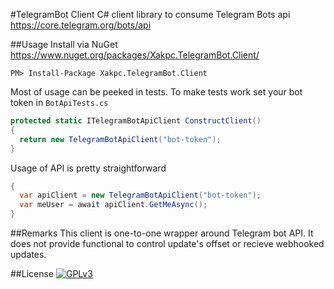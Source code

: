 #TelegramBot Client
C# client library to consume Telegram Bots api https://core.telegram.org/bots/api

##Usage
Install via NuGet https://www.nuget.org/packages/Xakpc.TelegramBot.Client/

```
PM> Install-Package Xakpc.TelegramBot.Client
```

Most of usage can be peeked in tests. To make tests work set your bot token in `BotApiTests.cs`
```C#
protected static ITelegramBotApiClient ConstructClient()
{
  return new TelegramBotApiClient("bot-token");
}
```
Usage of API is pretty straightforward
```C#
{
  var apiClient = new TelegramBotApiClient("bot-token");
  var meUser = await apiClient.GetMeAsync();
}
```

##Remarks
This client is one-to-one wrapper around Telegram bot API. It does not provide functional to control update's offset or recieve webhooked updates. 

##License
[![GPLv3](https://www.gnu.org/graphics/gplv3-127x51.png)](https://www.gnu.org/licenses/gpl-3.0.en.html)
